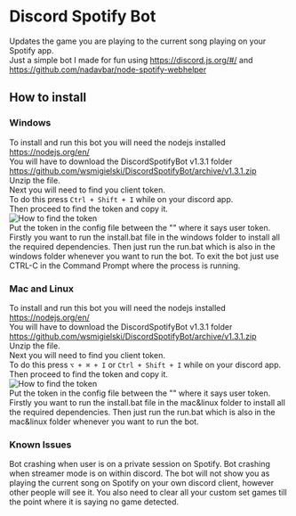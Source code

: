 # Discord Spotify Bot
Updates the game you are playing to the current song playing on your Spotify app.  
Just a simple bot I made for fun using https://discord.js.org/#/ and https://github.com/nadavbar/node-spotify-webhelper
## How to install

### Windows
To install and run this bot you will need the nodejs installed https://nodejs.org/en/  
You will have to download the DiscordSpotifyBot v1.3.1 folder https://github.com/wsmigielski/DiscordSpotifyBot/archive/v1.3.1.zip  
Unzip the file.  
Next you will need to find you client token.  
To do this press `Ctrl + Shift + I` while on your discord app.  
Then proceed to find the token and copy it.  
![How to find the token](https://cloud.githubusercontent.com/assets/9850907/23435366/401bf38e-fdff-11e6-872c-127119a2a3d1.png)  
Put the token in the config file between the "" where it says user token.  
Firstly you want to run the install.bat file in the windows folder to install all the required dependencies.
Then just run the run.bat which is also in the windows folder whenever you want to run the bot.
To exit the bot just use CTRL-C in the Command Prompt where the process is running.
<!-- Save the file and `shift right-click` where the bot.js file is and click on open command window here.
Type `npm install` and enter to install the required dependencies.
Then just type `node bot.js` and press enter in the console. -->

### Mac and Linux
To install and run this bot you will need the nodejs installed https://nodejs.org/en/  
You will have to download the DiscordSpotifyBot v1.3.1 folder https://github.com/wsmigielski/DiscordSpotifyBot/archive/v1.3.1.zip  
Unzip the file.  
Next you will need to find you client token.  
To do this press `⌥ + ⌘ + I` or `Ctrl + Shift + I` while on your discord app.  
Then proceed to find the token and copy it.  
![How to find the token](https://cloud.githubusercontent.com/assets/9850907/23435366/401bf38e-fdff-11e6-872c-127119a2a3d1.png)  
Put the token in the config file between the "" where it says user token.  
Firstly you want to run the install.bat file in the mac&linux folder to install all the required dependencies.
Then just run the run.bat which is also in the mac&linux folder whenever you want to run the bot.

### Known Issues
Bot crashing when user is on a private session on Spotify.
Bot crashing when streamer mode is on within discord.
The bot will not show you as playing the current song on Spotify on your own discord client, however other people will see it. You also need to clear all your custom set games till the point where it is saying no game detected.
